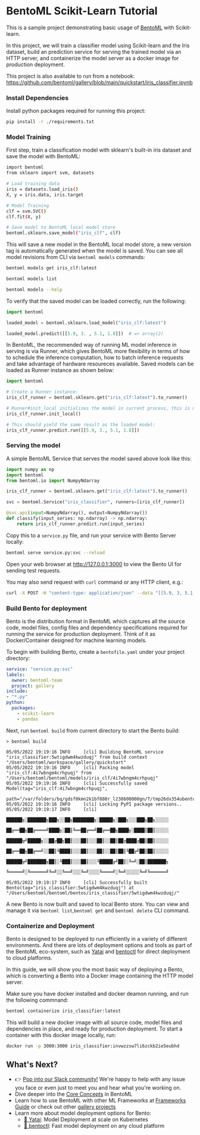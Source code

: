 # BentoML Scikit-Learn Tutorial

This is a sample project demonstrating basic usage of [BentoML](https://github.com/bentoml) with
Scikit-learn.

In this project, we will train a classifier model using Scikit-learn and the Iris dataset, build
an prediction service for serving the trained model via an HTTP server, and containerize the 
model server as a docker image for production deployment.

This project is also available to run from a notebook: https://github.com/bentoml/gallery/blob/main/quickstart/iris_classifier.ipynb

### Install Dependencies

Install python packages required for running this project:
```bash
pip install -r ./requirements.txt
```

### Model Training

First step, train a classification model with sklearn's built-in iris dataset and save the model
with BentoML:

```bash
import bentoml
from sklearn import svm, datasets

# Load training data
iris = datasets.load_iris()
X, y = iris.data, iris.target

# Model Training
clf = svm.SVC()
clf.fit(X, y)

# Save model to BentoML local model store
bentoml.sklearn.save_model("iris_clf", clf)
```

This will save a new model in the BentoML local model store, a new version tag is automatically
generated when the model is saved. You can see all model revisions from CLI via `bentoml models`
commands:

```bash
bentoml models get iris_clf:latest

bentoml models list

bentoml models --help
```

To verify that the saved model can be loaded correctly, run the following:

```python
import bentoml

loaded_model = bentoml.sklearn.load_model("iris_clf:latest")

loaded_model.predict([[5.9, 3. , 5.1, 1.8]])  # => array(2)
```

In BentoML, the recommended way of running ML model inference in serving is via Runner, which 
gives BentoML more flexibility in terms of how to schedule the inference computation, how to 
batch inference requests and take advantage of hardware resoureces available. Saved models can
be loaded as Runner instance as shown below:

```python
import bentoml

# Create a Runner instance:
iris_clf_runner = bentoml.sklearn.get("iris_clf:latest").to_runner()

# Runner#init_local initializes the model in current process, this is meant for development and testing only:
iris_clf_runner.init_local()

# This should yield the same result as the loaded model:
iris_clf_runner.predict.run([[5.9, 3., 5.1, 1.8]])
```


### Serving the model

A simple BentoML Service that serves the model saved above look like this:

```python
import numpy as np
import bentoml
from bentoml.io import NumpyNdarray

iris_clf_runner = bentoml.sklearn.get("iris_clf:latest").to_runner()

svc = bentoml.Service("iris_classifier", runners=[iris_clf_runner])

@svc.api(input=NumpyNdarray(), output=NumpyNdarray())
def classify(input_series: np.ndarray) -> np.ndarray:
    return iris_clf_runner.predict.run(input_series)
```

Copy this to a `service.py` file, and run your service with Bento Server locally:

```bash
bentoml serve service.py:svc --reload
```

Open your web browser at http://127.0.0.1:3000 to view the Bento UI for sending test requests.

You may also send request with `curl` command or any HTTP client, e.g.:

```bash
curl -X POST -H "content-type: application/json" --data "[[5.9, 3, 5.1, 1.8]]" http://127.0.0.1:3000/classify
```


### Build Bento for deployment

Bento is the distribution format in BentoML which captures all the source code, model files, config
files and dependency specifications required for running the service for production deployment. Think 
of it as Docker/Container designed for machine learning models.

To begin with building Bento, create a `bentofile.yaml` under your project directory:

```yaml
service: "service.py:svc"
labels:
  owner: bentoml-team
  project: gallery
include:
- "*.py"
python:
  packages:
    - scikit-learn
    - pandas
```

Next, run `bentoml build` from current directory to start the Bento build:

```
> bentoml build

05/05/2022 19:19:16 INFO     [cli] Building BentoML service "iris_classifier:5wtigdwm4kwzduqj" from build context "/Users/bentoml/workspace/gallery/quickstart"
05/05/2022 19:19:16 INFO     [cli] Packing model "iris_clf:4i7wbngm4crhpuqj" from "/Users/bentoml/bentoml/models/iris_clf/4i7wbngm4crhpuqj"
05/05/2022 19:19:16 INFO     [cli] Successfully saved Model(tag="iris_clf:4i7wbngm4crhpuqj",
                             path="/var/folders/bq/gdsf0kmn2k1bf880r_l238600000gn/T/tmp26dx354ubentoml_bento_iris_classifier/models/iris_clf/4i7wbngm4crhpuqj/")
05/05/2022 19:19:16 INFO     [cli] Locking PyPI package versions..
05/05/2022 19:19:17 INFO     [cli]
                             ██████╗░███████╗███╗░░██╗████████╗░█████╗░███╗░░░███╗██╗░░░░░
                             ██╔══██╗██╔════╝████╗░██║╚══██╔══╝██╔══██╗████╗░████║██║░░░░░
                             ██████╦╝█████╗░░██╔██╗██║░░░██║░░░██║░░██║██╔████╔██║██║░░░░░
                             ██╔══██╗██╔══╝░░██║╚████║░░░██║░░░██║░░██║██║╚██╔╝██║██║░░░░░
                             ██████╦╝███████╗██║░╚███║░░░██║░░░╚█████╔╝██║░╚═╝░██║███████╗
                             ╚═════╝░╚══════╝╚═╝░░╚══╝░░░╚═╝░░░░╚════╝░╚═╝░░░░░╚═╝╚══════╝

05/05/2022 19:19:17 INFO     [cli] Successfully built Bento(tag="iris_classifier:5wtigdwm4kwzduqj") at "/Users/bentoml/bentoml/bentos/iris_classifier/5wtigdwm4kwzduqj/"
```

A new Bento is now built and saved to local Bento store. You can view and manage it via 
`bentoml list`,`bentoml get` and `bentoml delete` CLI command.


### Containerize and Deployment

Bento is designed to be deployed to run efficiently in a variety of different environments.
And there are lots of deployment options and tools as part of the BentoML eco-system, such as 
[Yatai](https://github.com/bentoml/Yatai) and [bentoctl](https://github.com/bentoml/bentoctl) for
direct deployment to cloud platforms.

In this guide, we will show you the most basic way of deploying a Bento, which is converting a Bento
into a Docker image containing the HTTP model server.

Make sure you have docker installed and docker deamon running, and run the following commnand:

```bash
bentoml containerize iris_classifier:latest
```

This will build a new docker image with all source code, model files and dependencies in place,
and ready for production deployment. To start a container with this docker image locally, run:

```bash
docker run -p 3000:3000 iris_classifier:invwzzsw7li6zckb2ie5eubhd 
```

## What's Next?

- 👉 [Pop into our Slack community!](https://l.linklyhq.com/l/ktO8) We're happy to help with any issue you face or even just to meet you and hear what you're working on.
- Dive deeper into the [Core Concepts](https://docs.bentoml.org/en/latest/concepts/index.html) in BentoML
- Learn how to use BentoML with other ML Frameworks at [Frameworks Guide](https://docs.bentoml.org/en/latest/frameworks/index.html) or check out other [gallery projects](https://github.com/bentoml/gallery)
- Learn more about model deployment options for Bento:
  - [🦄️ Yatai](https://github.com/bentoml/Yatai): Model Deployment at scale on Kubernetes
  - [🚀 bentoctl](https://github.com/bentoml/bentoctl): Fast model deployment on any cloud platform

